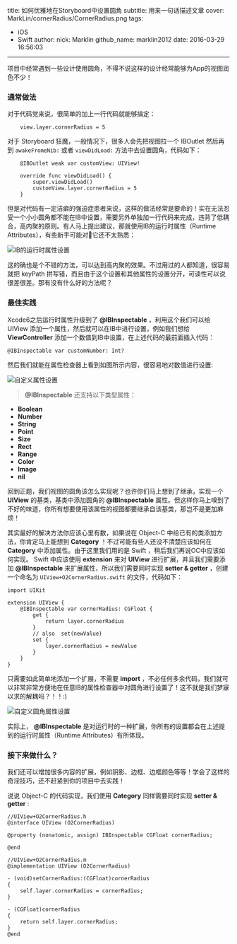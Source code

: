 title: 如何优雅地在Storyboard中设置圆角
subtitle: 用来一句话描述文章
cover: MarkLin/cornerRadius/CornerRadius.png
tags:
  - iOS
  - Swift
author:
  nick: Marklin
  github_name: marklin2012
date: 2016-03-29 16:56:03
---
项目中经常遇到一些设计使用圆角，不得不说这样的设计经常能够为App的视图润色不少！
<!-- more -->
### 通常做法 
对于代码党来说，很简单的加上一行代码就能够搞定：

```
	view.layer.cornerRadius = 5

```

对于 Storyboard 狂魔，一般情况下，很多人会先把视图拉一个 IBOutlet 然后再到 `awakeFromeNib:` 或者 `viewDidLoad:` 方法中去设置圆角，代码如下：

```
	@IBOutlet weak var customView: UIView!
	
    override func viewDidLoad() {
        super.viewDidLoad()
        customView.layer.cornerRadius = 5
    }

```

但是对代码有一定洁癖的强迫症患者来说，这样的做法经常是要命的！实在无法忍受一个小小圆角都不能在IB中设置，需要另外单独加一行代码来完成，违背了低耦合，高内聚的原则。有人马上提出建议，那就使用IB的运行时属性（Runtime Attributes），有些新手可能对它还不太熟悉：

![IB的运行时属性设置](http://mark2012.qiniudn.com/runtime_attributes.png)

这的确也是个不错的方法，可以达到高内聚的效果。不过用过的人都知道，很容易就把 keyPath 拼写错，而且由于这个设置和其他属性的设置分开，可读性可以说很差很差。那有没有什么好的方法呢？

### 最佳实践

Xcode6之后运行时属性升级到了 **@IBInspectable** ，利用这个我们可以给 UIView 添加一个属性，然后就可以在IB中进行设置，例如我们想给 **ViewController** 添加一个数值到IB中设置，在上述代码的最前面插入代码：

```
@IBInspectable var customNumber: Int?

```
然后我们就能在属性检查器上看到如图所示内容，很容易地对数值进行设置:

![自定义属性设置](http://mark2012.qiniudn.com/custom_number.png)


> **@IBInspectable** 还支持以下类型属性：
> 
* **Boolean**
* **Number**
* **String**
* **Point**
* **Size** 
* **Rect**
* **Range**
* **Color**
* **Image**
* **nil**


回到正题，我们视图的圆角该怎么实现呢？也许你们马上想到了继承，实现一个 **UIView** 的基类，基类中添加圆角的 **@IBInspectable** 属性。但这样你马上嗅到了不好的味道，你所有想要使用该属性的视图都要继承自该基类，那岂不是更加麻烦！

其实最好的解决方法你应该心里有数，如果说在 Object-C 中给已有的类添加方法，你肯定马上能想到 **Category** ！不过可能有些人还没不清楚应该如何在 **Category** 中添加属性。由于这里我们用的是 Swift ，稍后我们再说OC中应该如何实现。 Swift 中应该使用 **extension** 来对 **UIView** 进行扩展，并且我们需要添加 **@IBInspectable** 来扩展属性，所以我们需要同时实现 **setter & getter** ，创建一个命名为 `UIView+O2CornerRadius.swift` 的文件，代码如下：

```
import UIKit

extension UIView {
    @IBInspectable var cornerRadius: CGFloat {
        get {
            return layer.cornerRadius
        }
        // also  set(newValue)
        set {
            layer.cornerRadius = newValue
        }
    }
}

```

只需要如此简单地添加一个扩展，不需要 **import** ，不必任何多余代码，我们就可以非常非常方便地在任意IB的属性检查器中对圆角进行设置了！这不就是我们梦寐以求的解耦吗？！！:)


![自定义圆角属性设置](http://mark2012.qiniudn.com/corner_radius.png)

实际上， **@IBInspectable** 是对运行时的一种扩展，你所有的设置都会在上述提到的运行时属性（Runtime Attributes）有所体现。

### 接下来做什么？

我们还可以增加很多内容的扩展，例如阴影、边框、边框颜色等等！学会了这样的奇淫技巧，还不赶紧到你的项目中去实践！

说说 Object-C 的代码实现，我们使用 **Category** 同样需要同时实现 **setter & getter** :

```
//UIView+O2CornerRadius.h
@interface UIView (O2CornerRadius)
 
@property (nonatomic, assign) IBInspectable CGFloat cornerRadius;
 
@end
```

```
//UIView+O2CornerRadius.m
@implementation UIView (O2CornerRadius)
 
- (void)setCornerRadius:(CGFloat)cornerRadius
{
    self.layer.cornerRadius = cornerRadius;
}
 
- (CGFloat)cornerRadius
{
    return self.layer.cornerRadius;
}
@end
```